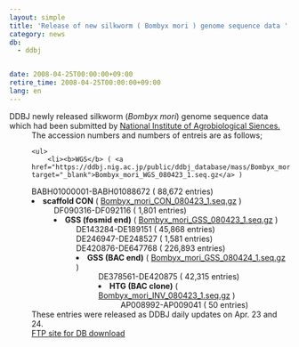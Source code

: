 ```yaml
---
layout: simple
title: 'Release of new silkworm ( Bombyx mori ) genome sequence data '
category: news
db:
  - ddbj


date: 2008-04-25T00:00:00+09:00
retire_time: 2008-04-25T00:00:00+09:00
lang: en
---
```


<html>DDBJ newly released silkworm (<i>Bombyx mori</i>) genome sequence data which had been submitted by <a href="http://sgp.dna.affrc.go.jp/" target="_blank">National Institute of Agrobiological Siences.</a>
<dd>The accession numbers and numbers of entreis are as follows;

    <ul>
        <li><b>WGS</b> ( <a href="https://ddbj.nig.ac.jp/public/ddbj_database/mass/Bombyx_mori_WGS/" target="_blank">Bombyx_mori_WGS_080423_1.seq.gz</a> )
<dd>BABH01000001-BABH01088672 ( 88,672 entries)<li><b>scaffold CON</b> ( <a href="https://ddbj.nig.ac.jp/public/ddbj_database/mass/Bombyx_mori_CON/" target="_blank">Bombyx_mori_CON_080423_1.seq.gz</a> )
<dd>DF090316-DF092116 ( 1,801 entries)<li><b>GSS (fosmid end)</b> ( <a href="https://ddbj.nig.ac.jp/public/ddbj_database/mass/Bombyx_mori_GSS/" target="_blank">Bombyx_mori_GSS_080423_1.seq.gz</a> )
<dd>DE143284-DE189151 ( 45,868 entries)
<dd>DE246947-DE248527 ( 1,581 entries)
<dd>DE420876-DE647768 ( 226,893 entries)<li><b>GSS (BAC end)</b> ( <a href="https://ddbj.nig.ac.jp/public/ddbj_database/mass/Bombyx_mori_GSS/" target="_blank">Bombyx_mori_GSS_080424_1.seq.gz</a> )
<dd>DE378561-DE420875 ( 42,315 entries) <li><b>HTG (BAC clone)</b> ( <a href="https://ddbj.nig.ac.jp/public/ddbj_database/mass/Bombyx_mori_INV/" target="_blank">Bombyx_mori_INV_080423_1.seq.gz</a> )
<dd>AP008992-AP009041 ( 50 entries)</dd>
</li>
</dd>
</li>
</dd>
</dd>
</dd>
</li>
</dd>
</li>
</dd>
</li>
</ul>
<dd>These entries were released as DDBJ daily updates on Apr. 23 and 24.
<dd><a href="/services/index-e.html ">FTP site for DB download</a></dd>
</dd>
</dd>
</html>

